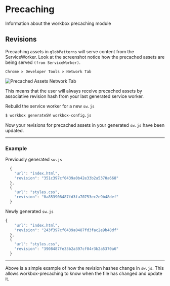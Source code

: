 # Precaching

Information about the workbox precaching module

## Revisions

Precaching assets in `globPatterns` will serve content from the ServiceWorker. Look at the screenshot notice how the precached assets are being served `(from ServiceWorker)`.

`Chrome > Developer Tools > Network Tab`

![Precached Assets Network Tab](https://github.com/dylantyates/js-lib/blob/master/workbox/screenshots/precached-assets-network-tab.png)

This means that the user will always receive precached assets by associative revision hash from your last generated service worker.

Rebuild the service worker for a new `sw.js`

```bash
$ workbox generateSW workbox-config.js
```

Now your revisions for precached assets in your generated `sw.js` have been updated.

<hr>

### Example

Previously generated `sw.js`

```js
  {
    "url": "index.html",
    "revision": "351c397cf0439a0b42e33b2a5370a668"
  },
  {
    "url": "styles.css",
    "revision": "0a853908487fd3fa70753ec2e9b48def"
  }
```

Newly generated `sw.js`

```js
{
    "url": "index.html",
    "revision": "243f397cf0439a0487fd3fac2e9b48df"
  },
  {
    "url": "styles.css",
    "revision": "3908487fe33b2a397cf04r3b2a5370a6"
  }
```

<hr>

Above is a simple example of how the revision hashes change in `sw.js`. This allows workbox-precaching to know when the file has changed and update it.

